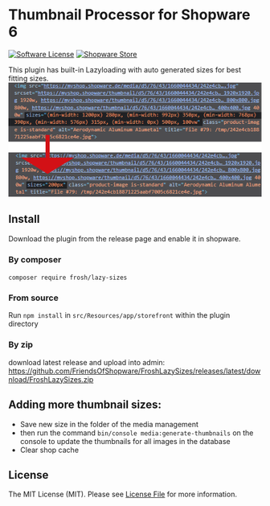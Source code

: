 # Thumbnail Processor for Shopware 6

[![Software License](https://img.shields.io/badge/license-MIT-brightgreen.svg?style=flat-square)](LICENSE.md) [![Shopware Store](https://img.shields.io/badge/shopware-store-blue.svg?style=flat-square)](https://store.shopware.com/en/search?sSearch=FroshLazySizes)
 
This plugin has built-in Lazyloading with auto generated sizes for best fitting sizes.  
![2.png](src%2FResources%2Fstore%2Fimages%2F2.png)

## Install

Download the plugin from the release page and enable it in shopware.

### By composer

`composer require frosh/lazy-sizes`

### From source

Run `npm install` in `src/Resources/app/storefront` within the plugin directory

### By zip

download latest release and upload into admin:
https://github.com/FriendsOfShopware/FroshLazySizes/releases/latest/download/FroshLazySizes.zip

## Adding more thumbnail sizes:
- Save new size in the folder of the media management
- then run the command `bin/console media:generate-thumbnails` on the console to update the thumbnails for all images in the database
- Clear shop cache

## License

The MIT License (MIT). Please see [License File](LICENSE) for more information.
